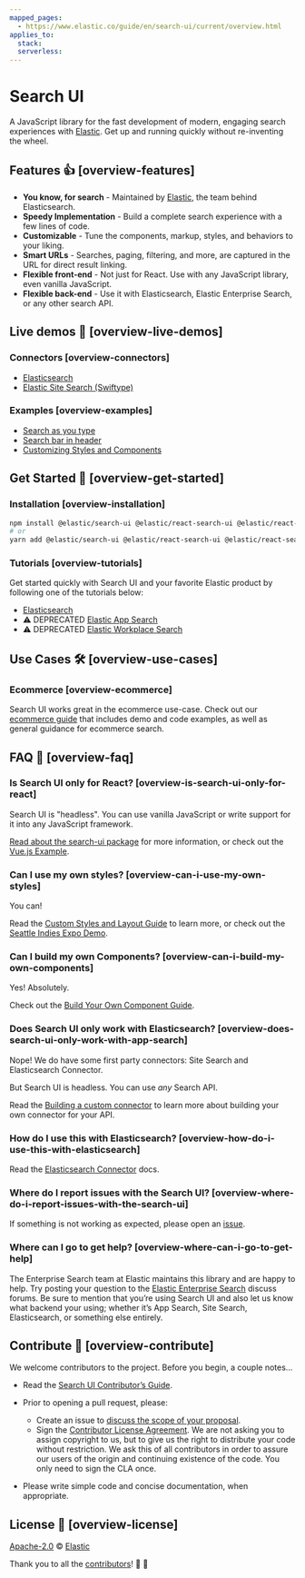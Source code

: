 ```yaml
---
mapped_pages:
  - https://www.elastic.co/guide/en/search-ui/current/overview.html
applies_to:
  stack:
  serverless:
---
```


# Search UI

A JavaScript library for the fast development of modern, engaging search experiences with [Elastic](https://www.elastic.co/). Get up and running quickly without re-inventing the wheel.

## Features 👍 [overview-features]

- **You know, for search** - Maintained by [Elastic](https://elastic.co), the team behind Elasticsearch.
- **Speedy Implementation** - Build a complete search experience with a few lines of code.
- **Customizable** - Tune the components, markup, styles, and behaviors to your liking.
- **Smart URLs** - Searches, paging, filtering, and more, are captured in the URL for direct result linking.
- **Flexible front-end** - Not just for React. Use with any JavaScript library, even vanilla JavaScript.
- **Flexible back-end** - Use it with Elasticsearch, Elastic Enterprise Search, or any other search API.

## Live demos 👀 [overview-live-demos]

### Connectors [overview-connectors]

- [Elasticsearch](https://codesandbox.io/s/github/elastic/search-ui/tree/main/examples/sandbox?from-embed=&initialpath=/elasticsearch&file=/src/pages/elasticsearch/index.jsx)
- [Elastic Site Search (Swiftype)](https://codesandbox.io/s/github/elastic/search-ui/tree/main/examples/sandbox?from-embed=&initialpath=/site-search&file=/src/pages/site-search/index.jsx)

### Examples [overview-examples]

- [Search as you type](https://codesandbox.io/s/github/elastic/search-ui/tree/main/examples/sandbox?from-embed=&initialpath=/search-as-you-type&file=/src/pages/search-as-you-type/index.jsx)
- [Search bar in header](https://codesandbox.io/s/github/elastic/search-ui/tree/main/examples/sandbox?from-embed=&initialpath=/search-bar-in-header&file=/src/pages/search-bar-in-header/index.jsx)
- [Customizing Styles and Components](https://codesandbox.io/s/github/elastic/search-ui/tree/main/examples/sandbox?from-embed=&initialpath=/customizing-styles-and-html&file=/src/pages/customizing-styles-and-html/index.jsx)

## Get Started 🌟 [overview-get-started]

### Installation [overview-installation]

```sh
npm install @elastic/search-ui @elastic/react-search-ui @elastic/react-search-ui-views
# or
yarn add @elastic/search-ui @elastic/react-search-ui @elastic/react-search-ui-views
```

### Tutorials [overview-tutorials]

Get started quickly with Search UI and your favorite Elastic product by following one of the tutorials below:

- [Elasticsearch](/reference/tutorials-elasticsearch.md)
- ⚠️ DEPRECATED [Elastic App Search](/reference/tutorials-app-search.md)
- ⚠️ DEPRECATED [Elastic Workplace Search](/reference/tutorials-workplace-search.md)

## Use Cases 🛠️ [overview-use-cases]

### Ecommerce [overview-ecommerce]

Search UI works great in the ecommerce use-case. Check out our [ecommerce guide](/reference/ecommerce.md) that includes demo and code examples, as well as general guidance for ecommerce search.

## FAQ 🔮 [overview-faq]

### Is Search UI only for React? [overview-is-search-ui-only-for-react]

Search UI is "headless". You can use vanilla JavaScript or write support for it into any JavaScript framework.

[Read about the search-ui package](https://github.com/elastic/search-ui/tree/main/packages/search-ui) for more information, or check out the [Vue.js Example](https://github.com/elastic/vue-search-ui-demo).

### Can I use my own styles? [overview-can-i-use-my-own-styles]

You can!

Read the [Custom Styles and Layout Guide](/reference/basic-usage.md) to learn more, or check out the [Seattle Indies Expo Demo](https://github.com/elastic/seattle-indies-expo-search).

### Can I build my own Components? [overview-can-i-build-my-own-components]

Yes! Absolutely.

Check out the [Build Your Own Component Guide](/reference/guides-creating-own-components.md).

### Does Search UI only work with Elasticsearch? [overview-does-search-ui-only-work-with-app-search]

Nope! We do have some first party connectors: Site Search and Elasticsearch Connector.

But Search UI is headless. You can use _any_ Search API.

Read the [Building a custom connector](/reference/guides-building-custom-connector.md) to learn more about building your own connector for your API.

### How do I use this with Elasticsearch? [overview-how-do-i-use-this-with-elasticsearch]

Read the [Elasticsearch Connector](/reference/api-connectors-elasticsearch.md) docs.

### Where do I report issues with the Search UI? [overview-where-do-i-report-issues-with-the-search-ui]

If something is not working as expected, please open an [issue](https://github.com/elastic/search-ui/issues/new).

### Where can I go to get help? [overview-where-can-i-go-to-get-help]

The Enterprise Search team at Elastic maintains this library and are happy to help. Try posting your question to the [Elastic Enterprise Search](https://discuss.elastic.co/c/enterprise-search/84) discuss forums. Be sure to mention that you’re using Search UI and also let us know what backend your using; whether it’s App Search, Site Search, Elasticsearch, or something else entirely.

## Contribute 🚀 [overview-contribute]

We welcome contributors to the project. Before you begin, a couple notes…​

- Read the [Search UI Contributor’s Guide](https://github.com/elastic/search-ui/blob/main/CONTRIBUTING.md).
- Prior to opening a pull request, please:

  - Create an issue to [discuss the scope of your proposal](https://github.com/elastic/search-ui/issues).
  - Sign the [Contributor License Agreement](https://www.elastic.co/contributor-agreement/). We are not asking you to assign copyright to us, but to give us the right to distribute your code without restriction. We ask this of all contributors in order to assure our users of the origin and continuing existence of the code. You only need to sign the CLA once.

- Please write simple code and concise documentation, when appropriate.

## License 📗 [overview-license]

[Apache-2.0](https://github.com/elastic/search-ui/blob/main/LICENSE.txt) © [Elastic](https://github.com/elastic)

Thank you to all the [contributors](https://github.com/elastic/search-ui/graphs/contributors)! 🙏 🙏
